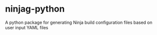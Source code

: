 # ninjag-python
A python package for generating Ninja build configuration files based on user input YAML files
